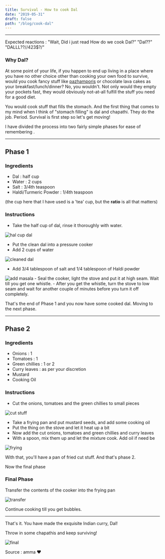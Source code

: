 ```yaml
---
title: Survival - How to cook Dal
date: "2019-05-31"
draft: false
path: "/blog/cook-dal"
---
```


***

Expected reactions : 
"Wait, Did i just read How do we cook Dal?"
"Dal??"
"DALLL??//423$?/"


### Why Dal?

At some point of your life, if you happen to end up living in a place where you have no other choice other than cooking your own food to survive, would you cook fancy stuff like [pazhamporis](https://akhilam512.github.io/blog/2019/04/19/lets-cook-pazhampori/) or chocolate lava cakes as your breakfast/lunch/dinner? 
No, you wouldn't. Not only would they empty your pockets fast, they would obviously not-at-all fulfill the stuff you need for a good diet.
 
You would cook stuff that fills the stomach. And the first thing that comes to my mind when I think of "stomach filling" is dal and chapathi. They do the job. Period. Survival is first step so let's get moving!

I have divided the process into two fairly simple phases for ease of remembering .

***

## Phase 1 

### Ingredients

- Dal : half cup 
- Water : 2 cups
- Salt : 3/4th teaspoon
- Haldi/Turmeric Powder : 1/4th teaspoon

(the cup here that I have used is a 'tea' cup, but the **ratio** is all that matters)

### Instructions

- Take the half cup of dal, rinse it thoroughly with water.

<img src="https://lh3.googleusercontent.com/WOxK2b-Du2hjDwP57wpxHRBNnDOzBLv9iLDISIryZMCrSr-3ZlnOy7UH1xT2p0VmDExe-6i76UCFfLT8jtpOfyc5W_FrTFYfLtR_ZD0ToQSL0zozbC1o0QQJpouqN1CLbVgUnq64nSArSXREEE1j8w2C1_Y2VEGHWk_jT4T8eL6dNWEFq_icV8a6NTwfn0yWUsUC8ngSAjvC0E3aKsQjaGl6vW0cKe7lhhO2ZskgxpxwX0fqkEEB_aeZeiZ5UJpDuFjwih4xCIgCCR8tjJQ3R-H_rm6wgQ5WQdGV5XnaPIyRYb0i3hxlCPubXurE3fYaRWj8MIq-AErRf6Rwiv2r-DcIzyftS48jP86NsK9dqkbY0phc_pVk7P9z0FFV6t9HgP5cQeygBbtrUJqysXK4w93MGemyjxveswgDiiE_rn5Qez9pN-BFrbf_HUnKwuzWqy_ftgG1qyO8iOsgEtpdla7syCDz4nV8ZzsI5OYIXPbzLh_1jCL6fFar0lTnPIi8X16cX9Om1as9RjDGaLxPkpz8nwAUHERHCSW3zN2Ztbcmkk4wG5KM7D9O7_4P4NxzAoR1RIPpFUkrJsXHJ4a5byOtl5oUwcPYKcbnWRBLiUKsHlm4tqG70-MNpcjUB9OuZ2DQpQXwcHb7fOa_4Pv6VFXJ0VSpjeI=w502-h669-no" alt="hal cup dal">

- Put the clean dal into a pressure cooker
- Add 2 cups of water

<img src="https://lh3.googleusercontent.com/xg3nM9XIsV9wLWqdk_gjwGEGa-vWr0ANDu8tjfIM9XUE7Tqks6KPKzebKtH_CICGDgPbhBYRsclgU8hx1qNY56Bthekd5il0mEcxmkWMdPCCJmOzWHpRRiqn0z7yKIsVFFT89msv2pIeMK2PDG83ABK_9_f_ZQK64wBx-vScRmYU7fdFQJLVDxd0sdTvrDUgaIDuXYuXBvwsZWIX9vD3HG6k7hpWGePKdnzsaigkOpXtHoi0XX9DSuJB7UAbCz45ZO6sMPQeuUXaOhl4O-QxJ_sGe5MkGYcKIhDSFBaO9GqqQD_nJoaYz-q2KuqT6LMTL1-ZIkli_7ahCt8cD9GROuf0Rx6-k-wMtGLzhmdhhO-y0zi_tuA5v8in3ehywnVOf9qfa_QXKhg7bLdVNizkrcO0YfD_yQByJN6MAC1bmcMZ7rN3Bh8snjjKRf8U9yti6BgDwW3WCQym-xhFN9N4knQEaU1cnTysojJ0kLyW-QT3TlqZ3HtW29cqA45_uRRmvBKgHTlc2Y8BEuz86rwyWOXcQpk4FhLTObXSb7BN94iQiK07ppCXI-kXWmiDeNHP2Z60QhUCfnA2nGbzGpGmM9ZrOaJFVW-91E80IZPJ1yLmpj-X6NkM_NuopoO5CGH5Hi8ZHcxF32ItsoSicJE_4dfpMSke77s=w502-h669-no" alt="cleaned dal">

- Add 3/4 tablespoon of salt and 1/4 tablespoon of Haldi powder

<img src="https://lh3.googleusercontent.com/23HCONIzTWxx5xm6ZPAhOaxVVyMvrhFZzBrjedbsmafCmTJRneQ6N2XvTqByMWUQkaidXeWBtXKM0sgpDj-N3dkdyCOd5KDjAUh4YzvJMdm3r6Gt1yYT4wwKuT9M_P282fiQt-yNEE3p9DPicmFBCxyvfh9M5gpNLsmeuvEvKxgIXI1odVaqj09gSlq266ECT-CHr0uwx9gRJg-q32jUHHv8EnueCNiwm7Nb0TsE1Qu707vnXchS5CWDh_2SvsH7jUlSKZEXjK6s1D1_fMhNSOhAj5owZbuH-knySvl1oVL-u37ytnjjFv000-uTp6i-bvo2dFGj257InP_PkuvMAkqSW26JIcK7fVjF6h4JaQV--b8O7F5phTcsvsxTOrWfkK7TY5BBhdiWefkw1gBMmpkY9gXVpnSCQ4FoJrsHbLOrCRctwSsmYc36NaEyb0kHxLILJ3Hc6knFZjUtIMfDl9q5XdIr3I70wPChVVOiei-cpEhnUQbj-1VdAulBP1BIzVr-brolyZHqg9DPA0FC3_22LIupyivbhuYowgJN1KBG-XHTaRXvs684L9j1EQbS1kjW_RJpcQU1zELwwM4aKznnov9OvyCy2EHZ-wp105XK6QkN735dfju8qkHaaZV1AVzWNe6ngQeYeKTIKXEsRCyrLEPWbMs=w1004-h669-no" alt ="add masala">
- Seal the cooker, light the stove and put it at high seam. Wait till you get one whistle.
- After you get the whistle, turn the stove to low seam and wait for another couple of minutes before you turn it off completely.

That's the end of Phase 1 and you now have some cooked dal. Moving to the next phase.

*** 

## Phase 2

### Ingredients

- Onions : 1
- Tomatoes : 1
- Green chillies : 1 or 2 
- Curry leaves : as per your discretion
- Mustard
- Cooking Oil

### Instructions

- Cut the onions, tomatoes and the green chillies to small pieces

<img src="https://lh3.googleusercontent.com/nS9noLipRRNLfohwpde7DKuS47zcHPPLiDJheLqk8F8XzUSVBTRhNPJqgnEAS8SHGOMLDFFD8FhZCZhCkxuQ20nOkLHAy55cZ7LXEbRw8B7JHQsIYZYYr5AaqeKKDES3ZdYJiQnc5vQn_p6GCBvell7VexlnvJGjgeXbqyWUNl_NTOKDlmHqX6BqX8PxuzFe4dbSCVw3GnY7I-TPdZhIVmj9J5H1BSwpw32e1EMh2uOXPuBgbsVSbWCiRf9rNkX_zp2r46QpWeaQIRWpCFvRwxtun_bZ5QJQBWHOCPvrjW9x7hiAToV8jyyG4WL3YzjUmr3tvk-EJdlryKHhd_y9ZmmeJ0hxWC66w2JBRLbrLHFncTwUG8taoSLhZjTM8bgj2kkpOdiaZSdNZRviCLM5BqMNnfBOpH9XBfC51JMM2NmzAkM39cKtdo0zicWIC36VExr_3rHrBiidmsc9xbX542bOGCyF7Et-8sOGTXrd7EORNDHwv4fR1900cEgwOJGu-9JSPww_86BDDAJ1qvHNXq93sQUiAlEwzBj8ucbeYzeZo2ZldJnLGegOOyiMVcXPZiXeYs1VHcv9bDvQ0PSay8ZiMSD8LwCe2WMkM2e8A3WgUQkmaRJ2d5FnAYRiHj64kZccEMhIRhZ0bAbItYVQYBKXNQbZoB0=w502-h669-no" alt="cut stuff">

- Take a frying pan and put mustard seeds, and add some cooking oil
- Put the thing on the stove and let it heat up a bit
- Now add the cut onions, tomatoes and green chillies and curry leaves
- With a spoon, mix them up and let the mixture cook. Add oil if need be

<img src="https://lh3.googleusercontent.com/1eueyOujvVeeo9DgwpOTfXwJVKlugBWyPNFK-i85MvwLJvB0jOL_w2iMf7D-lJgRGEk_3TyKLIMJUwMxb5WERkMraiTBVNbhGhnj4gW1kCQciyfMlYhEpyEOI37AiEC5AnkE03ZAnXx1I5rI0baXZUnkFWpV-1QNz0xku0TSKOVi_nKF4HalTWWMHCB8MrNPeMsD2XL0aN6Bxj8UfTbDvw5bnIAJ8Jg2BBi29TWYg0f8iDoTq7JgcbO9j7Bx0CcDVeqU6DfibyRRISZroQJE-C2azVjzwOhdVZr9NNXzHGqBaXY3sNSrWsQy0jdIbGmwjYhAZBCKzPLXlA-feuyCVMjiisQNfdET3QZvRWp5UMLqwKT_4aRplh6bOnsafDszXdz6pOL-WgMDBc2V2MQGwAJFJCIA5dUp9RHRBkTZvWhQ5ySl7HPwND0RtoC-NL-yvqb5F6jmNe2FGOYVTsef0acHh1GOVuAm2OuraA9IkYJ-89cPkt_e9Jdxvp94D0BE3HuyFtBN_nwpyGvshddh_UQqBCgkQuKO6xPQaZ34P-FFBtYn-Fb_NuE-YxbSjXPDALlPq7qjJcChZl0Gr0or9OJLQVAfVRJJOoRFHWQ3BcW8dx5xrJywLEi7i58pqx2qDNfKbTY0P4-od6hQ_2UCBwTvvb73uLs=w755-h669-no" alt="frying">

With that, you'll have a pan of fried cut stuff. And that's phase 2.

Now the final phase

### Final Phase

Transfer the contents of the cooker into the frying pan 

<img src="https://lh3.googleusercontent.com/ofNd8n1NWtBIg2w8EtfbBMes9iiRo6Yp-yDelXfrlsPpJsiGzgmteTDcvJyaHSat9FF-G5dX3jN2u2rpaGxWND4QQ5FD26R7Z7rcQAr5mTxGfvhHRXlw1_KjFsp6IyY0-ExsDOVeeTGqvYIdSSfuNfRnm0g4uvzxVC5Sz52RoVmXj2yV8cRL6a5Ah-AYn0bFDtmt1WZGY6P6a-0MN5sCvyRowJTsoq3HKLxz1FNB8ARxokLzSY-gz2sPmCeL8YmBaKlYH66iuG9i-NoJuAhHODVlt_woF669oyrj_rOybVzwhgOqAISNfT1xx5ORqY7958NA_1FHBtxIYf-UfINvh6jXV3zRaEdYOWYmgK7aNPYgNl9Kv1e0dJrJSa52TOd3E7OMHfwghRuodQOiKSJ3HdcyfC4PhGn6bypCsr6bnNU2rQZ4FszGO5LeYgb2K-FdNwoV8pN9krS3Qm1wDo-oKz38nenEFWiqxp1pvghFQhruhqvSYesK4gWJH0mOBsC8Z3PABIeRF4W22twaZo_3kw8XvKbsSO7DgaGBd2m9i_Q8cU8JohHZXWDXCTwGbiNqoaymZGyO3eX6L9zQuK4eMjkGT4neDEaXWbiwInk86Jntyyzboe2R2wn81ntLsK5tGb1i0Odjgb0QAbPm5orPeP2diEb9rBM=w502-h669-no" alt="transfer">

Continue cooking till you get bubbles.

***

That's it. You have made the exquisite Indian curry, Dal!  

Throw in some chapathis and keep surviving! 

<img src="https://lh3.googleusercontent.com/J4zeipbCJ1MhfwTp8op3MfC0sM2LPG_W9F9Wp-RvmpAiBN2KVqcvEBxGtOCwBmY0CCtix1MZIH8fv9JAMkiI-NQXugXom9JALKAlY6LBbTHzBo1tR3bxa_rwDO9_RrdKRx3MjwHJ-NzU6WRJ25YDQFrXEaCwqMKmXyF8xTArplYXv586EfMyCCDMsmyFmGub_ukQOLJFfDEDww_4Uz0eBSsBxfcI7kZgJdl5DmF5_kTsew70DFZducCrge9sb2Kf9q4_DeRdNGl0NvSefOMeoOWCuBsZIoJTVlFxDQKFuK8ksoqEwGsKJldAfVpYbRsAndgfv-lj8QiZl2-mRU3Jnv1fYPRH3YPf04p3QhCgPxg0DIBzvZjLWPMKxJFUAh5f-Hq6UKhOiHkMhcxk7SphmorYIwVS_kovWl43gQHYkdAE0e6RZIUE04rpLkI3d8RPZg0SRkLPVWcQgf6HIU_sTIoMp2-3qdxS9Nz-l9jAnhRgBIHTrPOVmlV3bTOqW697_9yjZLjvavjBSkcdKHFHKeC2ZGgFSFHDLhMJ8PTx7qX-j6CGcf3mppMJH0vlZ4JuAsOtpmAR9h-11GT7dLlR_mYJftiZW1YyQo-Ct1LwHMQIc6keJcO3iIx-RSOQlOmpzAig0L0O4D-87qPYwfEFyOm6d_nrkRY=w502-h669-no" alt="final">



Source : amma :heart:



